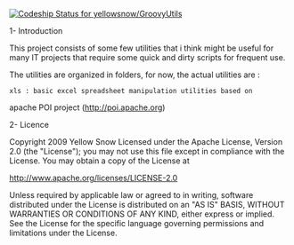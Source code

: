 [ ![Codeship Status for yellowsnow/GroovyUtils](https://codeship.com/projects/c2d6b150-e9bf-0131-dd1b-32c9a92cd74d/status?branch=master)](https://codeship.com/projects/26243)

1- Introduction 

This project consists of some few utilities that i think might be
useful for many IT projects that require some quick and dirty 
scripts for frequent use. 

The utilities are organized in folders, for now, the actual utilities 
are : 

	xls : basic excel spreadsheet manipulation utilities based on 
apache POI project (http://poi.apache.org) 

2- Licence 

Copyright 2009 Yellow Snow Licensed under the Apache License, Version 
2.0 (the "License"); you may not use this file except in compliance with 
the License. You may obtain a copy of the License at 

http://www.apache.org/licenses/LICENSE-2.0 

Unless required by applicable law or agreed to in writing, software 
distributed under the License is distributed on an "AS IS" BASIS, 
WITHOUT WARRANTIES OR CONDITIONS OF ANY KIND, either express or implied. 
See the License for the specific language governing permissions and 
limitations under the License. 

